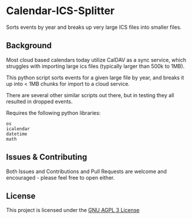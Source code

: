 # Calendar-ICS-Splitter
Sorts events by year and breaks up very large ICS files into smaller files.

## Background
Most cloud based calendars today utilize CalDAV as a sync service, which struggles with importing large ics files (typically larger than 500k to 1MB). 

This python script sorts events for a given large file by year, and breaks it up into < 1MB chunks for import to a cloud service.

There are several other similar scripts out there, but in testing they all resulted in dropped events.

Requires the following python libraries:
```
os
icalendar
datetime
math
```
## Issues & Contributing

Both Issues and Contributions and Pull Requests are welcome and encouraged - please feel free to open either.

## License

This project is licensed under the [GNU AGPL 3 License](http://www.gnu.org/licenses/agpl-3.0.html)
